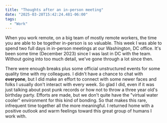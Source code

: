 ```yaml
---
title: "Thoughts after an in-person meeting"
date: "2025-03-28T15:42:24.481-06:00"
tags: 
  - "Work"
---
```


When you work remote, on a big team of mostly remote workers, the time you are able to be together in-person is so valuable. This week I was able to spend two full days in in-person meetings at our Washington, DC office. It's been some time (December 2023) since I was last in DC with the team. Without going into too much detail, we've gone through a lot since then.

There were enough breaks plus some official unstructured events for some quality time with my colleagues. I didn't have a chance to chat with **everyone**, but I did make an effort to connect with some newer faces and folks I usually don't interact with every week. So glad I did, even if it was just talking about post punk records or how not to throw a three year old's birthday party. Efforts are made, but we don't quite have the "virtual water cooler" environment for this kind of bonding. So that makes this rare, infrequent time together all the more meaningful. I returned home with a positive outlook and warm feelings toward this great group of humans I work with.